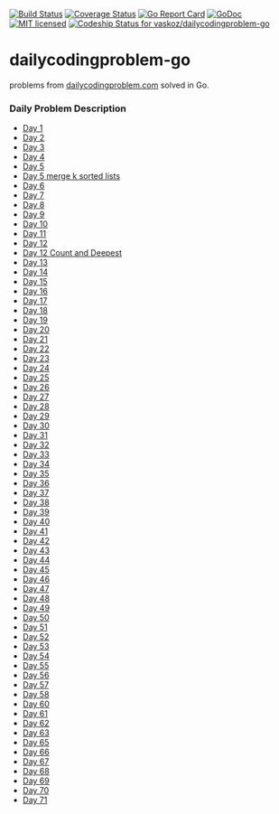 [![Build Status](https://travis-ci.org/vaskoz/dailycodingproblem-go.svg?branch=master)](https://travis-ci.org/vaskoz/dailycodingproblem-go)
[![Coverage Status](https://coveralls.io/repos/github/vaskoz/dailycodingproblem-go/badge.svg?branch=master)](https://coveralls.io/github/vaskoz/dailycodingproblem-go?branch=master)
[![Go Report Card](https://goreportcard.com/badge/github.com/vaskoz/dailycodingproblem-go)](https://goreportcard.com/report/github.com/vaskoz/dailycodingproblem-go)
[![GoDoc](https://godoc.org/github.com/vaskoz/dailycodingproblem-go?status.svg)](https://godoc.org/github.com/vaskoz/dailycodingproblem-go)
[![MIT licensed](https://img.shields.io/badge/license-MIT-blue.svg)](./LICENSE.txt)
[ ![Codeship Status for vaskoz/dailycodingproblem-go](https://app.codeship.com/projects/92479b60-a8ec-0136-ee8b-72ac76333595/status?branch=master)](https://app.codeship.com/projects/308646)

# dailycodingproblem-go
problems from
[dailycodingproblem.com](https://www.dailycodingproblem.com/) solved in Go.

### Daily Problem Description
* [Day 1](https://github.com/vaskoz/dailycodingproblem-go/issues/1)
* [Day 2](https://github.com/vaskoz/dailycodingproblem-go/issues/3)
* [Day 3](https://github.com/vaskoz/dailycodingproblem-go/issues/7)
* [Day 4](https://github.com/vaskoz/dailycodingproblem-go/issues/5)
* [Day 5](https://github.com/vaskoz/dailycodingproblem-go/issues/9)
* [Day 5 merge k sorted lists](https://github.com/vaskoz/dailycodingproblem-go/issues/11)
* [Day 6](https://github.com/vaskoz/dailycodingproblem-go/issues/13)
* [Day 7](https://github.com/vaskoz/dailycodingproblem-go/issues/15)
* [Day 8](https://github.com/vaskoz/dailycodingproblem-go/issues/17)
* [Day 9](https://github.com/vaskoz/dailycodingproblem-go/issues/19)
* [Day 10](https://github.com/vaskoz/dailycodingproblem-go/issues/21)
* [Day 11](https://github.com/vaskoz/dailycodingproblem-go/issues/23)
* [Day 12](https://github.com/vaskoz/dailycodingproblem-go/issues/25)
* [Day 12 Count and Deepest](https://github.com/vaskoz/dailycodingproblem-go/issues/27)
* [Day 13](https://github.com/vaskoz/dailycodingproblem-go/issues/29)
* [Day 14](https://github.com/vaskoz/dailycodingproblem-go/issues/31)
* [Day 15](https://github.com/vaskoz/dailycodingproblem-go/issues/33)
* [Day 16](https://github.com/vaskoz/dailycodingproblem-go/issues/35)
* [Day 17](https://github.com/vaskoz/dailycodingproblem-go/issues/37)
* [Day 18](https://github.com/vaskoz/dailycodingproblem-go/issues/39)
* [Day 19](https://github.com/vaskoz/dailycodingproblem-go/issues/41)
* [Day 20](https://github.com/vaskoz/dailycodingproblem-go/issues/49)
* [Day 21](https://github.com/vaskoz/dailycodingproblem-go/issues/51)
* [Day 22](https://github.com/vaskoz/dailycodingproblem-go/issues/53)
* [Day 23](https://github.com/vaskoz/dailycodingproblem-go/issues/55)
* [Day 24](https://github.com/vaskoz/dailycodingproblem-go/issues/57)
* [Day 25](https://github.com/vaskoz/dailycodingproblem-go/issues/59)
* [Day 26](https://github.com/vaskoz/dailycodingproblem-go/issues/61)
* [Day 27](https://github.com/vaskoz/dailycodingproblem-go/issues/63)
* [Day 28](https://github.com/vaskoz/dailycodingproblem-go/issues/65)
* [Day 29](https://github.com/vaskoz/dailycodingproblem-go/issues/67)
* [Day 30](https://github.com/vaskoz/dailycodingproblem-go/issues/69)
* [Day 31](https://github.com/vaskoz/dailycodingproblem-go/issues/71)
* [Day 32](https://github.com/vaskoz/dailycodingproblem-go/issues/72)
* [Day 33](https://github.com/vaskoz/dailycodingproblem-go/issues/73)
* [Day 34](https://github.com/vaskoz/dailycodingproblem-go/issues/76)
* [Day 35](https://github.com/vaskoz/dailycodingproblem-go/issues/77)
* [Day 36](https://github.com/vaskoz/dailycodingproblem-go/issues/79)
* [Day 37](https://github.com/vaskoz/dailycodingproblem-go/issues/81)
* [Day 38](https://github.com/vaskoz/dailycodingproblem-go/issues/83)
* [Day 39](https://github.com/vaskoz/dailycodingproblem-go/issues/84)
* [Day 40](https://github.com/vaskoz/dailycodingproblem-go/issues/87)
* [Day 41](https://github.com/vaskoz/dailycodingproblem-go/issues/90)
* [Day 42](https://github.com/vaskoz/dailycodingproblem-go/issues/93)
* [Day 43](https://github.com/vaskoz/dailycodingproblem-go/issues/95)
* [Day 44](https://github.com/vaskoz/dailycodingproblem-go/issues/99)
* [Day 45](https://github.com/vaskoz/dailycodingproblem-go/issues/101)
* [Day 46](https://github.com/vaskoz/dailycodingproblem-go/issues/103)
* [Day 47](https://github.com/vaskoz/dailycodingproblem-go/issues/105)
* [Day 48](https://github.com/vaskoz/dailycodingproblem-go/issues/109)
* [Day 49](https://github.com/vaskoz/dailycodingproblem-go/issues/107)
* [Day 50](https://github.com/vaskoz/dailycodingproblem-go/issues/110)
* [Day 51](https://github.com/vaskoz/dailycodingproblem-go/issues/112)
* [Day 52](https://github.com/vaskoz/dailycodingproblem-go/issues/113)
* [Day 53](https://github.com/vaskoz/dailycodingproblem-go/issues/114)
* [Day 54](https://github.com/vaskoz/dailycodingproblem-go/issues/118)
* [Day 55](https://github.com/vaskoz/dailycodingproblem-go/issues/121)
* [Day 56](https://github.com/vaskoz/dailycodingproblem-go/issues/123)
* [Day 57](https://github.com/vaskoz/dailycodingproblem-go/issues/124)
* [Day 58](https://github.com/vaskoz/dailycodingproblem-go/issues/127)
* [Day 60](https://github.com/vaskoz/dailycodingproblem-go/issues/130)
* [Day 61](https://github.com/vaskoz/dailycodingproblem-go/issues/132)
* [Day 62](https://github.com/vaskoz/dailycodingproblem-go/issues/134)
* [Day 63](https://github.com/vaskoz/dailycodingproblem-go/issues/136)
* [Day 65](https://github.com/vaskoz/dailycodingproblem-go/issues/139)
* [Day 66](https://github.com/vaskoz/dailycodingproblem-go/issues/141)
* [Day 67](https://github.com/vaskoz/dailycodingproblem-go/issues/143)
* [Day 68](https://github.com/vaskoz/dailycodingproblem-go/issues/145)
* [Day 69](https://github.com/vaskoz/dailycodingproblem-go/issues/147)
* [Day 70](https://github.com/vaskoz/dailycodingproblem-go/issues/149)
* [Day 71](https://github.com/vaskoz/dailycodingproblem-go/issues/151)
